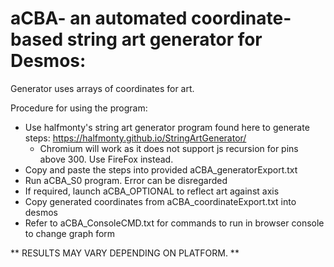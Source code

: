 # aCBA- an automated coordinate-based string art generator for Desmos:
Generator uses arrays of coordinates for art. 

Procedure for using the program:
- Use halfmonty's string art generator program found here to generate steps: https://halfmonty.github.io/StringArtGenerator/
  - Chromium will work as it does not support js recursion for pins above 300. Use FireFox instead. 
- Copy and paste the steps into provided aCBA_generatorExport.txt
- Run aCBA_S0 program. Error can be disregarded
- If required, launch aCBA_OPTIONAL to reflect art against axis
- Copy generated coordinates from aCBA_coordinateExport.txt into desmos
- Refer to aCBA_ConsoleCMD.txt for commands to run in browser console to change graph form

** RESULTS MAY VARY DEPENDING ON PLATFORM. **

